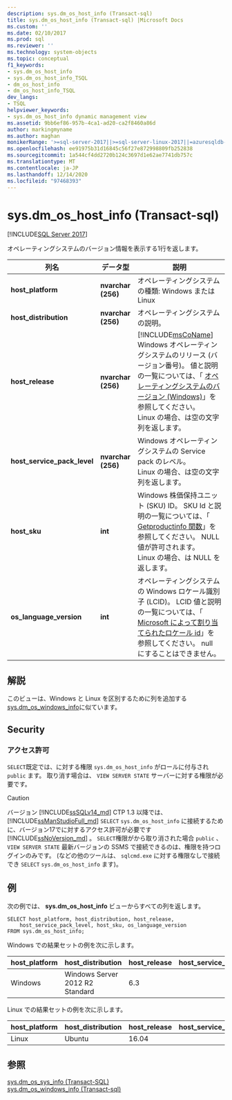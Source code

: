 ```yaml
---
description: sys.dm_os_host_info (Transact-sql)
title: sys.dm_os_host_info (Transact-sql) |Microsoft Docs
ms.custom: ''
ms.date: 02/10/2017
ms.prod: sql
ms.reviewer: ''
ms.technology: system-objects
ms.topic: conceptual
f1_keywords:
- sys.dm_os_host_info
- sys.dm_os_host_info_TSQL
- dm_os_host_info
- dm_os_host_info_TSQL
dev_langs:
- TSQL
helpviewer_keywords:
- sys.dm_os_host_info dynamic management view
ms.assetid: 9bb6ef86-957b-4ca1-ad20-ca2f8460a86d
author: markingmyname
ms.author: maghan
monikerRange: '>=sql-server-2017||>=sql-server-linux-2017||=azuresqldb-mi-current'
ms.openlocfilehash: ee91975b31d16845c56f27e872998809fb252838
ms.sourcegitcommit: 1a544cf4dd2720b124c3697d1e62ae7741db757c
ms.translationtype: MT
ms.contentlocale: ja-JP
ms.lasthandoff: 12/14/2020
ms.locfileid: "97468393"
---
```

# <a name="sysdm_os_host_info-transact-sql"></a>sys.dm_os_host_info (Transact-sql)
[!INCLUDE[SQL Server 2017](../../includes/applies-to-version/sqlserver2017.md)]

オペレーティングシステムのバージョン情報を表示する1行を返します。  
  
|列名 |データ型 |説明 |  
|-----------------|---------------|-----------------|  
|**host_platform** |**nvarchar (256)** |オペレーティングシステムの種類: Windows または Linux |
|**host_distribution** |**nvarchar (256)** |オペレーティングシステムの説明。 |
|**host_release**|**nvarchar (256)**|[!INCLUDE[msCoName](../../includes/msconame-md.md)] Windows オペレーティングシステムのリリース (バージョン番号)。 値と説明の一覧については、「 [オペレーティングシステムのバージョン (Windows)](/windows/desktop/SysInfo/operating-system-version)」を参照してください。 <br> Linux の場合、は空の文字列を返します。 |  
|**host_service_pack_level**|**nvarchar (256)**|Windows オペレーティングシステムの Service pack のレベル。 <br> Linux の場合、は空の文字列を返します。 |  
|**host_sku**|**int**|Windows 株価保持ユニット (SKU) ID。 SKU Id と説明の一覧については、「 [Getproductinfo 関数](/windows/win32/api/sysinfoapi/nf-sysinfoapi-getproductinfo)」を参照してください。 NULL 値が許可されます。 <br> Linux の場合、は NULL を返します。 |  
|**os_language_version**|**int**|オペレーティングシステムの Windows ロケール識別子 (LCID)。 LCID 値と説明の一覧については、「 [Microsoft によって割り当てられたロケール id](/openspecs/windows_protocols/ms-lcid/a9eac961-e77d-41a6-90a5-ce1a8b0cdb9c)」を参照してください。 null にすることはできません。|  

## <a name="remarks"></a>解説  
このビューは、Windows と Linux を区別するために列を追加する [sys.dm_os_windows_info](../../relational-databases/system-dynamic-management-views/sys-dm-os-windows-info-transact-sql.md)に似ています。
  
## <a name="security"></a>Security  
  
### <a name="permissions"></a>アクセス許可  
`SELECT`既定では、に対する権限 `sys.dm_os_host_info` がロールに付与され `public` ます。 取り消す場合は、 `VIEW SERVER STATE` サーバーに対する権限が必要です。   
 
> [!CAUTION]
>  バージョン [!INCLUDE[ssSQLv14_md](../../includes/sssqlv14-md.md)] CTP 1.3 以降では、 [!INCLUDE[ssManStudioFull_md](../../includes/ssmanstudiofull-md.md)] `SELECT` `sys.dm_os_host_info` に接続するために、バージョン17でに対するアクセス許可が必要です [!INCLUDE[ssNoVersion_md](../../includes/ssnoversion-md.md)] 。 `SELECT`権限がから取り消された場合 `public` 、 `VIEW SERVER STATE` 最新バージョンの SSMS で接続できるのは、権限を持つログインのみです。 (などの他のツールは、 `sqlcmd.exe` に対する権限なしで接続でき `SELECT` `sys.dm_os_host_info` ます)。

  
## <a name="examples"></a>例  
 次の例では、 **sys.dm_os_host_info** ビューからすべての列を返します。  
  
```  
SELECT host_platform, host_distribution, host_release, 
    host_service_pack_level, host_sku, os_language_version  
FROM sys.dm_os_host_info;  
```  

Windows での結果セットの例を次に示します。
 
 |host_platform |host_distribution |host_release |host_service_pack_level |host_sku |os_language_version |
 |----- |----- |----- |----- |----- |----- |
 |Windows   |Windows Server 2012 R2 Standard    |6.3    |   |7  |1033 |  

Linux での結果セットの例を次に示します。
 
 |host_platform |host_distribution |host_release |host_service_pack_level |host_sku |os_language_version |
 |----- |----- |----- |----- |----- |----- |
 |Linux |Ubuntu |16.04  |   |NULL   |1033 |  

  
## <a name="see-also"></a>参照  
 [sys.dm_os_sys_info &#40;Transact-SQL&#41;](../../relational-databases/system-dynamic-management-views/sys-dm-os-sys-info-transact-sql.md)   
 [sys.dm_os_windows_info (Transact-sql)](../../relational-databases/system-dynamic-management-views/sys-dm-os-windows-info-transact-sql.md)  
